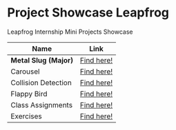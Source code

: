 # Project Showcase Leapfrog

Leapfrog Internship Mini Projects Showcase

| Name                   | Link                                                                                  |
| ---------------------- | ------------------------------------------------------------------------------------- |
| **Metal Slug (Major)** | [Find here!](https://yankeexe.github.io/MetalSlug/)                                   |
| Carousel               | [Find here!](https://github.com/yankeexe/JS-Projects/tree/master/ast-1%20Carousel)    |
| Collision Detection    | [Find here!](https://github.com/yankeexe/JS-Projects/tree/master/ast-2-Collision-oop) |
| Flappy Bird            | [Find here!](https://github.com/yankeexe/JS-Projects/tree/master/ast-3-flappybird)    |
| Class Assignments      | [Find here!](https://github.com/yankeexe/JS-Projects/tree/master/classAssignments)    |
| Exercises              | [Find here!](https://github.com/yankeexe/JS-Projects/tree/master/Exercises)           |
